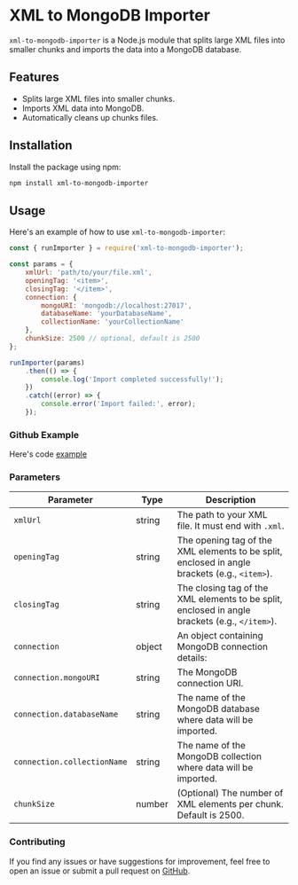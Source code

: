 # XML to MongoDB Importer

`xml-to-mongodb-importer` is a Node.js module that splits large XML files into smaller chunks and imports the data into a MongoDB database.

## Features

- Splits large XML files into smaller chunks.
- Imports XML data into MongoDB.
- Automatically cleans up chunks files.

## Installation

Install the package using npm:

```bash
npm install xml-to-mongodb-importer
```

## Usage

Here's an example of how to use `xml-to-mongodb-importer`:

```javascript
const { runImporter } = require('xml-to-mongodb-importer');

const params = {
    xmlUrl: 'path/to/your/file.xml',
    openingTag: '<item>',
    closingTag: '</item>',
    connection: {
        mongoURI: 'mongodb://localhost:27017',
        databaseName: 'yourDatabaseName',
        collectionName: 'yourCollectionName'
    },
    chunkSize: 2500 // optional, default is 2500
};

runImporter(params)
    .then(() => {
        console.log('Import completed successfully!');
    })
    .catch((error) => {
        console.error('Import failed:', error);
    });
```

### Github Example
Here's code [example](https://github.com/mernjs/create-mern-app/tree/master/packages/xml-to-mongodb-importer/example)

### Parameters

| Parameter        | Type     | Description                                                                                   |
|------------------|----------|-----------------------------------------------------------------------------------------------|
| `xmlUrl`         | string   | The path to your XML file. It must end with `.xml`.                                            |
| `openingTag`     | string   | The opening tag of the XML elements to be split, enclosed in angle brackets (e.g., `<item>`).  |
| `closingTag`     | string   | The closing tag of the XML elements to be split, enclosed in angle brackets (e.g., `</item>`). |
| `connection`     | object   | An object containing MongoDB connection details:                                                |
| `connection.mongoURI` | string | The MongoDB connection URI.                                                                    |
| `connection.databaseName` | string | The name of the MongoDB database where data will be imported.                                   |
| `connection.collectionName` | string | The name of the MongoDB collection where data will be imported.                                 |
| `chunkSize`      | number   | (Optional) The number of XML elements per chunk. Default is 2500.                               |

### Contributing

If you find any issues or have suggestions for improvement, feel free to open an issue or submit a pull request on [GitHub](https://github.com/mernjs/create-mern-app/issues).